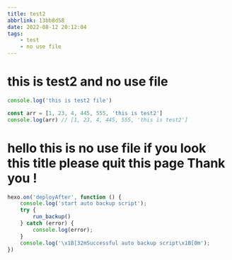 ```yaml
---
title: test2
abbrlink: 13bb8d58
date: 2022-08-12 20:12:04
tags:
    - test
    - no use file
---
```


# this is test2 and no use file

```js
console.log('this is test2 file')
```

```js
const arr = [1, 23, 4, 445, 555, 'this is test2']
console.log(arr) // [1, 23, 4, 445, 555, 'this is test2']
```

# hello this is no use file if you look this title please quit this page Thank you !

```js
hexo.on('deployAfter', function () {
    console.log('start auto backup script');
    try {
        run_backup()
    } catch (error) {
        console.log(error);
    }
    console.log('\x1B[32mSuccessful auto backup script\x1B[0m');
})
```